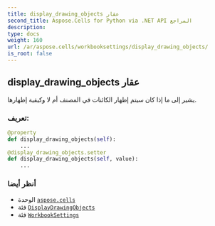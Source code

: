 ```yaml
---
title: display_drawing_objects عقار
second_title: Aspose.Cells for Python via .NET API المراجع
description:
type: docs
weight: 160
url: /ar/aspose.cells/workbooksettings/display_drawing_objects/
is_root: false
---
```

##  display_drawing_objects عقار

يشير إلى ما إذا كان سيتم إظهار الكائنات في المصنف أم لا وكيفية إظهارها.
###  تعريف:
```python
@property
def display_drawing_objects(self):
    ...
@display_drawing_objects.setter
def display_drawing_objects(self, value):
    ...
```

###  أنظر أيضا
* الوحدة [`aspose.cells`](../../)
* فئة [`DisplayDrawingObjects`](/cells/python-net/ar/aspose.cells/displaydrawingobjects)
* فئة [`WorkbookSettings`](/cells/python-net/ar/aspose.cells/workbooksettings)
